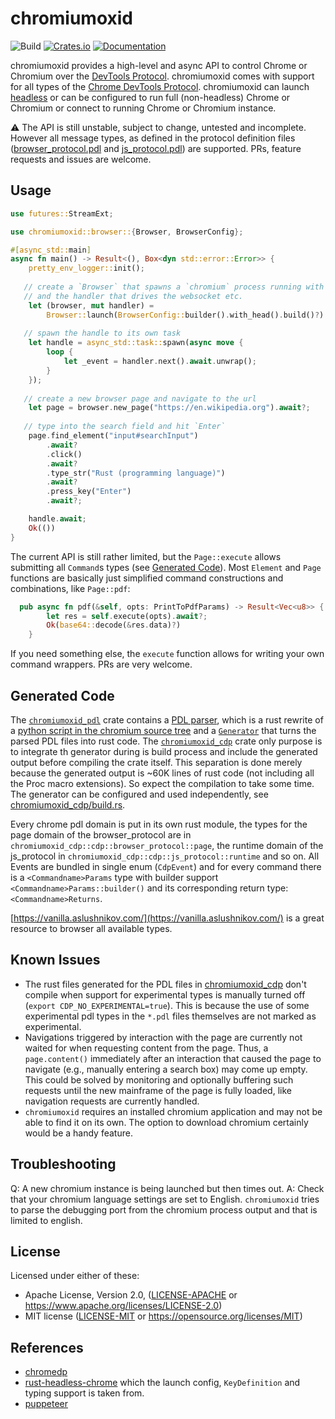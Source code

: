 chromiumoxid
=====================
![Build](https://github.com/mattsse/chromiumoxid/workflows/Continuous%20integration/badge.svg)
[![Crates.io](https://img.shields.io/crates/v/chromiumoxid.svg)](https://crates.io/crates/chromiumoxid)
[![Documentation](https://docs.rs/chromiumoxid/badge.svg)](https://docs.rs/chromiumoxid)

chromiumoxid provides a high-level and async API to control Chrome or Chromium over the [DevTools Protocol](https://chromedevtools.github.io/devtools-protocol/). chromiumoxid comes with support for all types of the [Chrome DevTools Protocol](https://chromedevtools.github.io/devtools-protocol/). chromiumoxid can launch [headless](https://developers.google.com/web/updates/2017/04/headless-chrome) or can be configured to run full (non-headless) Chrome or Chromium or connect to running Chrome or Chromium instance.


⚠️ The API is still unstable, subject to change, untested and incomplete. However all message types, as defined in the protocol definition files ([browser_protocol.pdl](chromiumoxid_cdp/browser_protocol.pdl) and [js_protocol.pdl](chromiumoxid_cdp/js_protocol.pdl)) are supported. PRs, feature requests and issues are welcome.


## Usage

```rust
use futures::StreamExt;

use chromiumoxid::browser::{Browser, BrowserConfig};

#[async_std::main]
async fn main() -> Result<(), Box<dyn std::error::Error>> {
    pretty_env_logger::init();
    
   // create a `Browser` that spawns a `chromium` process running with UI (`with_head()`, headless is default) 
   // and the handler that drives the websocket etc.
    let (browser, mut handler) =
        Browser::launch(BrowserConfig::builder().with_head().build()?).await?;
    
   // spawn the handle to its own task
    let handle = async_std::task::spawn(async move {
        loop {
            let _event = handler.next().await.unwrap();
        }
    });
    
   // create a new browser page and navigate to the url
    let page = browser.new_page("https://en.wikipedia.org").await?;
    
   // type into the search field and hit `Enter`
    page.find_element("input#searchInput")
        .await?
        .click()
        .await?
        .type_str("Rust (programming language)")
        .await?
        .press_key("Enter")
        .await?;

    handle.await;
    Ok(())
}
```

The current API is still rather limited, but the `Page::execute` allows submitting all `Command`s types (see [Generated Code](README.md#generated-code)). Most `Element` and `Page` functions are basically just simplified command constructions and combinations, like `Page::pdf`:

```rust
  pub async fn pdf(&self, opts: PrintToPdfParams) -> Result<Vec<u8>> {
        let res = self.execute(opts).await?;
        Ok(base64::decode(&res.data)?)
    }
```

If you need something else, the `execute` function allows for writing your own command wrappers. PRs are very welcome.

## Generated Code

The [`chromiumoxid_pdl`](chromiumoxid_pdl) crate contains a [PDL parser](chromiumoxid_pdl/src/pdl/parser.rs), which is a rust rewrite of a [python script in the chromium source tree]( https://chromium.googlesource.com/deps/inspector_protocol/+/refs/heads/master/pdl.py) and a [`Generator`](chromiumoxid_pdl/src/build/generator.rs) that turns the parsed PDL files into rust code. The [`chromiumoxid_cdp`](chromiumoxid_cdp) crate only purpose is to integrate th generator during is build process and include the generated output before compiling the crate itself. This separation is done merely because the generated output is ~60K lines of rust code (not including all the Proc macro extensions). So expect the compilation to take some time.
The generator can be configured and used independently, see [chromiumoxid_cdp/build.rs](chromiumoxid_cdp/build.rs).

Every chrome pdl domain is put in its own rust module, the types for the page domain of the browser_protocol are in `chromiumoxid_cdp::cdp::browser_protocol::page`, the runtime domain of the js_protocol in  `chromiumoxid_cdp::cdp::js_protocol::runtime` and so on.
All Events are bundled in single enum (`CdpEvent`) and for every command there is a `<Commandname>Params` type with builder support `<Commandname>Params::builder()` and its corresponding return type: `<Commandname>Returns`.

[https://vanilla.aslushnikov.com/](https://vanilla.aslushnikov.com/) is a great resource to browser all available types.

## Known Issues

* The rust files generated for the PDL files in [chromiumoxid_cdp](./chromiumoxid_cdp) don't compile when support for experimental types is manually turned off (`export CDP_NO_EXPERIMENTAL=true`). This is because the use of some experimental pdl types in the `*.pdl` files themselves are not marked as experimental.
* Navigations triggered by interaction with the page are currently not waited for when requesting content from the page. Thus, a `page.content()` immediately after an interaction that caused the page to navigate (e.g., manually entering a search box) may come up empty. This could be solved by monitoring and optionally buffering such requests until the new mainframe of the page is fully loaded, like navigation requests are currently handled. 
* `chromiumoxid` requires an installed chromium application and may not be able to find it on its own. The option to download chromium certainly would be a handy feature.

## Troubleshooting

Q: A new chromium instance is being launched but then times out.
A: Check that your chromium language settings are set to English. `chromiumoxid` tries to parse the debugging port from the chromium process output and that is limited to english.

## License

Licensed under either of these:

 * Apache License, Version 2.0, ([LICENSE-APACHE](LICENSE-APACHE) or
   https://www.apache.org/licenses/LICENSE-2.0)
 * MIT license ([LICENSE-MIT](LICENSE-MIT) or
   https://opensource.org/licenses/MIT)
   

## References

* [chromedp](https://github.com/chromedp/chromedp)
* [rust-headless-chrome](https://github.com/Edu4rdSHL/rust-headless-chrome) which the launch config, `KeyDefinition` and typing support is taken from.
* [puppeteer](https://github.com/puppeteer/puppeteer)
